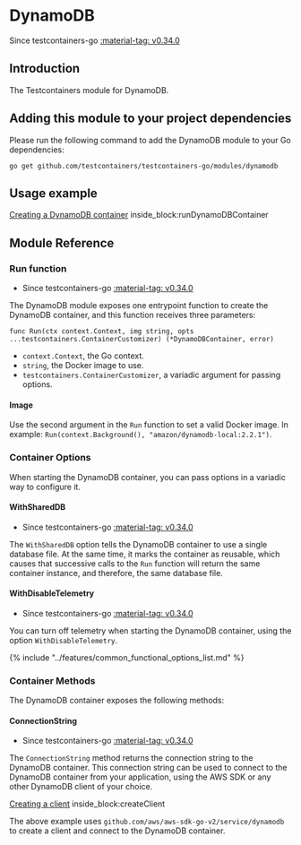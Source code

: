 # DynamoDB

Since testcontainers-go <a href="https://github.com/testcontainers/testcontainers-go/releases/tag/v0.34.0"><span class="tc-version">:material-tag: v0.34.0</span></a>

## Introduction

The Testcontainers module for DynamoDB.

## Adding this module to your project dependencies

Please run the following command to add the DynamoDB module to your Go dependencies:

```
go get github.com/testcontainers/testcontainers-go/modules/dynamodb
```

## Usage example

<!--codeinclude-->
[Creating a DynamoDB container](../../modules/dynamodb/examples_test.go) inside_block:runDynamoDBContainer
<!--/codeinclude-->

## Module Reference

### Run function

- Since testcontainers-go <a href="https://github.com/testcontainers/testcontainers-go/releases/tag/v0.34.0"><span class="tc-version">:material-tag: v0.34.0</span></a>

The DynamoDB module exposes one entrypoint function to create the DynamoDB container, and this function receives three parameters:

```golang
func Run(ctx context.Context, img string, opts ...testcontainers.ContainerCustomizer) (*DynamoDBContainer, error)
```

- `context.Context`, the Go context.
- `string`, the Docker image to use.
- `testcontainers.ContainerCustomizer`, a variadic argument for passing options.

#### Image

Use the second argument in the `Run` function to set a valid Docker image.
In example: `Run(context.Background(), "amazon/dynamodb-local:2.2.1")`.

### Container Options

When starting the DynamoDB container, you can pass options in a variadic way to configure it.

#### WithSharedDB

- Since testcontainers-go <a href="https://github.com/testcontainers/testcontainers-go/releases/tag/v0.34.0"><span class="tc-version">:material-tag: v0.34.0</span></a>

The `WithSharedDB` option tells the DynamoDB container to use a single database file. At the same time, it marks the container as reusable, which causes that successive calls to the `Run` function will return the same container instance, and therefore, the same database file.

#### WithDisableTelemetry

- Since testcontainers-go <a href="https://github.com/testcontainers/testcontainers-go/releases/tag/v0.34.0"><span class="tc-version">:material-tag: v0.34.0</span></a>

You can turn off telemetry when starting the DynamoDB container, using the option `WithDisableTelemetry`.

{% include "../features/common_functional_options_list.md" %}

### Container Methods

The DynamoDB container exposes the following methods:

#### ConnectionString

- Since testcontainers-go <a href="https://github.com/testcontainers/testcontainers-go/releases/tag/v0.34.0"><span class="tc-version">:material-tag: v0.34.0</span></a>

The `ConnectionString` method returns the connection string to the DynamoDB container. This connection string can be used to connect to the DynamoDB container from your application,
using the AWS SDK or any other DynamoDB client of your choice.

<!--codeinclude-->
[Creating a client](../../modules/dynamodb/dynamodb_test.go) inside_block:createClient
<!--/codeinclude-->

The above example uses `github.com/aws/aws-sdk-go-v2/service/dynamodb` to create a client and connect to the DynamoDB container.

